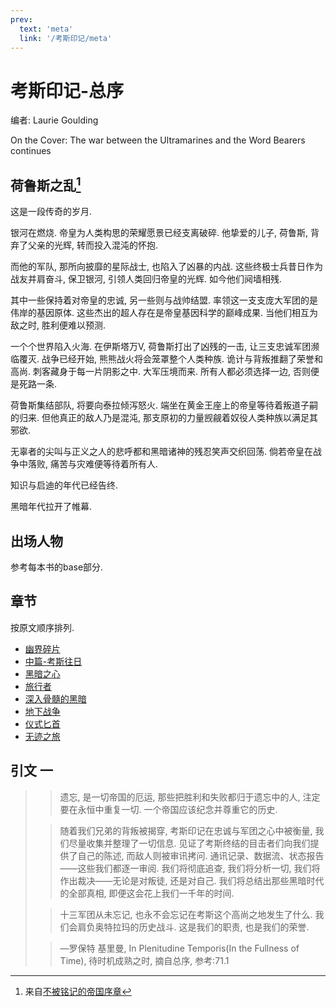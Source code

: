```yaml
---
prev:
  text: 'meta'
  link: '/考斯印记/meta'
---
```


# 考斯印记-总序

编者: Laurie Goulding

On the Cover: The war between the Ultramarines and the Word Bearers continues

## 荷鲁斯之乱[^0]

这是一段传奇的岁月.

银河在燃烧. 帝皇为人类构思的荣耀愿景已经支离破碎. 他挚爱的儿子, 荷鲁斯, 背弃了父亲的光辉, 转而投入混沌的怀抱.

而他的军队, 那所向披靡的星际战士, 也陷入了凶暴的内战. 这些终极士兵昔日作为战友并肩奋斗, 保卫银河, 引领人类回归帝皇的光辉. 如今他们阋墙相残.

其中一些保持着对帝皇的忠诚, 另一些则与战帅结盟. 率领这一支支庞大军团的是伟岸的基因原体. 这些杰出的超人存在是帝皇基因科学的巅峰成果. 当他们相互为敌之时, 胜利便难以预测.

一个个世界陷入火海. 在伊斯塔万V, 荷鲁斯打出了凶残的一击, 让三支忠诚军团濒临覆灭. 战争已经开始, 熊熊战火将会笼罩整个人类种族. 诡计与背叛推翻了荣誉和高尚. 刺客藏身于每一片阴影之中. 大军压境而来. 所有人都必须选择一边, 否则便是死路一条.

荷鲁斯集结部队, 将要向泰拉倾泻怒火. 端坐在黄金王座上的帝皇等待着叛道子嗣的归来. 但他真正的敌人乃是混沌, 那支原初的力量觊觎着奴役人类种族以满足其邪欲.

无辜者的尖叫与正义之人的悲呼都和黑暗诸神的残忍笑声交织回荡. 倘若帝皇在战争中落败, 痛苦与灾难便等待着所有人.

知识与启迪的年代已经告终.

黑暗年代拉开了帷幕.

## 出场人物

参考每本书的base部分.

## 章节

按原文顺序排列.

+ [幽界碎片](/考斯印记/幽界碎片/meta)
+ [中篇-考斯往日](/考斯印记/考斯往日/meta)
+ [黑暗之心](/考斯印记/黑暗之心/meta)
+ [旅行者](/考斯印记/旅行者/meta)
+ [深入骨髓的黑暗](/考斯印记/深入骨髓的黑暗/meta)
+ [地下战争](/考斯印记/地下战争/meta)
+ [仪式匕首](/考斯印记/仪式匕首/meta)
+ [无迹之旅](/考斯印记/无迹之旅/meta)

[^0]: 来自[不被铭记的帝国序章](/不被铭记的帝国/base)

## 引文 一

> > 遗忘, 是一切帝国的厄运, 那些把胜利和失败都归于遗忘中的人, 注定要在永恒中重复一切. 一个帝国应该纪念并尊重它的历史.
>
> > 随着我们兄弟的背叛被揭穿, 考斯印记在忠诚与军团之心中被衡量, 我们尽量收集并整理了一切信息. 见证了考斯终结的目击者们向我们提供了自己的陈述, 而敌人则被审讯拷问. 通讯记录、数据流、状态报告——这些我们都逐一审阅. 我们将彻底追查, 我们将分析一切, 我们将作出裁决——无论是对叛徒, 还是对自己. 我们将总结出那些黑暗时代的全部真相, 即便这会花上我们一千年的时间.
>
> > 十三军团从未忘记, 也永不会忘记在考斯这个高尚之地发生了什么. 我们会肩负奥特拉玛的历史战斗. 这是我们的职责, 也是我们的荣誉.
>
> > —罗保特 基里曼, In Plenitudine Temporis(In the Fullness of Time), 待时机成熟之时, 摘自总序, 参考:71.1
